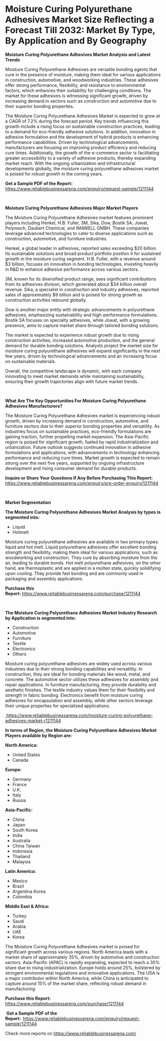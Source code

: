 <p><h1>Moisture Curing Polyurethane Adhesives Market Size Reflecting a Forecast Till 2032: Market By Type, By Application and By Geography</h1></p><p><strong>Moisture Curing Polyurethane Adhesives Market Analysis and Latest Trends</strong></p>
<p><p>Moisture Curing Polyurethane Adhesives are versatile bonding agents that cure in the presence of moisture, making them ideal for various applications in construction, automotive, and woodworking industries. These adhesives offer strong performance, flexibility, and resistance to environmental factors, which enhances their suitability for challenging conditions. The market for these adhesives is witnessing significant growth, driven by increasing demand in sectors such as construction and automotive due to their superior bonding properties.</p><p>The Moisture Curing Polyurethane Adhesives Market is expected to grow at a CAGR of 7.2% during the forecast period. Key trends influencing this growth include a rising focus on sustainable construction practices, leading to a demand for eco-friendly adhesive solutions. In addition, innovation in adhesive formulation and the development of hybrid products is enhancing performance capabilities. Driven by technological advancements, manufacturers are focusing on improving product efficiency and reducing cure times. Additionally, the growth of the e-commerce sector is facilitating greater accessibility to a variety of adhesive products, thereby expanding market reach. With the ongoing urbanization and infrastructural developments globally, the moisture curing polyurethane adhesives market is poised for robust growth in the coming years.</p></p>
<p><strong>Get a Sample PDF of the Report:&nbsp;</strong> <a href="https://www.reliablebusinessarena.com/enquiry/request-sample/1211144?utm_campaign=3078&utm_medium=2&utm_source=Github&utm_content=ia&utm_term=24032025&utm_id=moisture-curing-polyurethane-adhesives">https://www.reliablebusinessarena.com/enquiry/request-sample/1211144</a></p>
<p>&nbsp;</p>
<p><strong>Moisture Curing Polyurethane Adhesives Major Market Players</strong></p>
<p><p>The Moisture Curing Polyurethane Adhesives market features prominent players including Henkel, H.B. Fuller, 3M, Sika, Dow, Bostik SA, Jowat, Polymech, Daubert Chemical, and IMAWELL GMBH. These companies leverage advanced technologies to cater to diverse applications such as construction, automotive, and furniture industries.</p><p>Henkel, a global leader in adhesives, reported sales exceeding $20 billion. Its sustainable solutions and broad product portfolio position it for sustained growth in the moisture curing segment. H.B. Fuller, with a revenue around $3 billion, focuses on innovation in bonding technologies, investing heavily in R&D to enhance adhesive performance across various sectors.</p><p>3M, known for its diversified product range, sees significant contributions from its adhesives division, which generated about $34 billion overall revenue. Sika, a specialist in construction and industry adhesives, reported sales of approximately $9 billion and is poised for strong growth as construction activities rebound globally.</p><p>Dow is another major entity with strategic advancements in polyurethane adhesives, emphasizing sustainability and high-performance formulations. Bostik SA focuses on specialty adhesives, while Jowat, with a growing presence, aims to capture market share through tailored bonding solutions.</p><p>The market is expected to experience robust growth due to rising construction activities, increased automotive production, and the general demand for durable bonding solutions. Analysts project the market size for moisture curing polyurethane adhesives will expand significantly in the next few years, driven by technological advancements and an increasing focus on sustainable materials.</p><p>Overall, the competitive landscape is dynamic, with each company innovating to meet market demands while maintaining sustainability, ensuring their growth trajectories align with future market trends.</p></p>
<p>&nbsp;</p>
<p><strong>What Are The Key Opportunities For Moisture Curing Polyurethane Adhesives Manufacturers?</strong></p>
<p><p>The Moisture Curing Polyurethane Adhesives market is experiencing robust growth, driven by increasing demand in construction, automotive, and furniture sectors due to their superior bonding properties and versatility. As industries focus on sustainable practices, eco-friendly formulations are gaining traction, further propelling market expansion. The Asia-Pacific region is poised for significant growth, fueled by rapid industrialization and urbanization. Future outlook suggests continued innovation in adhesive formulations and applications, with advancements in technology enhancing performance and reducing cure times. Market growth is expected to remain strong over the next five years, supported by ongoing infrastructure development and rising consumer demand for durable products.</p></p>
<p><strong>Inquire or Share Your Questions If Any Before Purchasing This Report:</strong> <a href="https://www.reliablebusinessarena.com/enquiry/pre-order-enquiry/1211144?utm_campaign=3078&utm_medium=2&utm_source=Github&utm_content=ia&utm_term=24032025&utm_id=moisture-curing-polyurethane-adhesives">https://www.reliablebusinessarena.com/enquiry/pre-order-enquiry/1211144</a></p>
<p>&nbsp;</p>
<p><strong>Market Segmentation</strong></p>
<p><strong>The Moisture Curing Polyurethane Adhesives Market Analysis by types is segmented into:</strong></p>
<p><ul><li>Liquid</li><li>Hotmelt</li></ul></p>
<p><p>Moisture curing polyurethane adhesives are available in two primary types: liquid and hot melt. Liquid polyurethane adhesives offer excellent bonding strength and flexibility, making them ideal for various applications, such as woodworking and construction. They cure by absorbing moisture from the air, leading to durable bonds. Hot melt polyurethane adhesives, on the other hand, are thermoplastic and are applied in a molten state, quickly solidifying upon cooling. They provide fast bonding and are commonly used in packaging and assembly applications.</p></p>
<p><strong>Purchase this Report:&nbsp;</strong><a href="https://www.reliablebusinessarena.com/purchase/1211144?utm_campaign=3078&utm_medium=2&utm_source=Github&utm_content=ia&utm_term=24032025&utm_id=moisture-curing-polyurethane-adhesives">https://www.reliablebusinessarena.com/purchase/1211144</a></p>
<p>&nbsp;</p>
<p><strong>The Moisture Curing Polyurethane Adhesives Market Industry Research by Application is segmented into:</strong></p>
<p><ul><li>Construction</li><li>Automotive</li><li>Furniture</li><li>Textile</li><li>Electronics</li><li>Others</li></ul></p>
<p><p>Moisture curing polyurethane adhesives are widely used across various industries due to their strong bonding capabilities and versatility. In construction, they are ideal for bonding materials like wood, metal, and concrete. The automotive sector utilizes these adhesives for assembly and repair applications. In furniture manufacturing, they provide durability and aesthetic finishes. The textile industry values them for their flexibility and strength in fabric bonding. Electronics benefit from moisture curing adhesives for encapsulation and assembly, while other sectors leverage their unique properties for specialized applications.</p></p>
<p><a href="https://www.reliablebusinessarena.com/moisture-curing-polyurethane-adhesives-market-r1211144?utm_campaign=3078&utm_medium=2&utm_source=Github&utm_content=ia&utm_term=24032025&utm_id=moisture-curing-polyurethane-adhesives">&nbsp;https://www.reliablebusinessarena.com/moisture-curing-polyurethane-adhesives-market-r1211144</a></p>
<p><strong>In terms of Region, the Moisture Curing Polyurethane Adhesives Market Players available by Region are:</strong></p>
<p>
    <p> <strong> North America: </strong>
        <ul>
            <li>United States</li>
            <li>Canada</li>
        </ul>
        </p> 
    <p> <strong> Europe: </strong>
        <ul>
            <li>Germany</li>
            <li>France</li>
            <li>U.K.</li>
            <li>Italy</li>
            <li>Russia</li>
        </ul>
        </p> 
    <p> <strong> Asia-Pacific: </strong>
        <ul>
            <li>China</li>
            <li>Japan</li>
            <li>South Korea</li>
            <li>India</li>
            <li>Australia</li>
            <li>China Taiwan</li>
            <li>Indonesia</li>
            <li>Thailand</li>
            <li>Malaysia</li>
        </ul>
        </p> 
    <p> <strong> Latin America: </strong>
        <ul>
            <li>Mexico</li>
            <li>Brazil</li>
            <li>Argentina Korea</li>
            <li>Colombia</li>
        </ul>
        </p> 
    <p> <strong> Middle East & Africa: </strong>
        <ul>
            <li>Turkey</li>
            <li>Saudi</li>
            <li>Arabia</li>
            <li>UAE</li>
            <li>Korea</li>
        </ul>
    </p>
    </p>
<p><p>The Moisture Curing Polyurethane Adhesives market is poised for significant growth across various regions. North America leads with a market share of approximately 35%, driven by automotive and construction sectors. Asia-Pacific (APAC) is rapidly expanding, expected to reach a 30% share due to rising industrialization. Europe holds around 25%, bolstered by stringent environmental regulations and innovative applications. The USA is a major contributor within North America, while China is anticipated to capture around 15% of the market share, reflecting robust demand in manufacturing.</p></p>
<p><strong>Purchase this Report: </strong><a href="https://www.reliablebusinessarena.com/purchase/1211144?utm_campaign=3078&utm_medium=2&utm_source=Github&utm_content=ia&utm_term=24032025&utm_id=moisture-curing-polyurethane-adhesives">https://www.reliablebusinessarena.com/purchase/1211144</a></p>
<p>&nbsp;<strong>Get a Sample PDF of the Report:&nbsp;&nbsp;</strong><a href="https://www.reliablebusinessarena.com/enquiry/request-sample/1211144?utm_campaign=3078&utm_medium=2&utm_source=Github&utm_content=ia&utm_term=24032025&utm_id=moisture-curing-polyurethane-adhesives">https://www.reliablebusinessarena.com/enquiry/request-sample/1211144</a></p>
<p><strong></strong></p>
<p>Check more reports on <a href="https://www.reliablebusinessarena.com/?utm_campaign=3078&utm_medium=2&utm_source=Github&utm_content=ia&utm_term=24032025&utm_id=moisture-curing-polyurethane-adhesives">https://www.reliablebusinessarena.com/</a></p>
